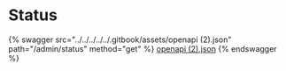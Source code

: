 # Status

{% swagger src="../../../../../.gitbook/assets/openapi (2).json" path="/admin/status" method="get" %}
[openapi (2).json](<../../../../../.gitbook/assets/openapi (2).json>)
{% endswagger %}
